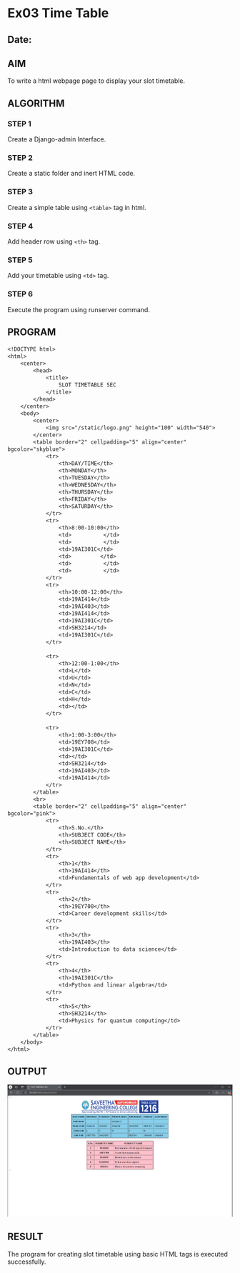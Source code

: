 # Ex03 Time Table
## Date:

## AIM
To write a html webpage page to display your slot timetable.

## ALGORITHM
### STEP 1
Create a Django-admin Interface.

### STEP 2
Create a static folder and inert HTML code.

### STEP 3
Create a simple table using ```<table>``` tag in html.

### STEP 4
Add header row using ```<th>``` tag.

### STEP 5
Add your timetable using ```<td>``` tag.

### STEP 6
Execute the program using runserver command.

## PROGRAM
```
<!DOCTYPE html>
<html>
    <center>
        <head>
            <title>
                SLOT TIMETABLE SEC
            </title>
        </head>
    </center>
    <body>
        <center>
            <img src="/static/logo.png" height="100" width="540">
        </center>
        <table border="2" cellpadding="5" align="center" bgcolor="skyblue">
            <tr>
                <th>DAY/TIME</th>
                <th>MONDAY</th>
                <th>TUESDAY</th>
                <th>WEDNESDAY</th>
                <th>THURSDAY</th>
                <th>FRIDAY</th>
                <th>SATURDAY</th>
            </tr>
            <tr>
                <th>8:00-10:00</th>
                <td>          </td>
                <td>          </td>
                <td>19AI301C</td>
                <td>         </td>
                <td>          </td>
                <td>          </td>
            </tr>
            <tr>
                <th>10:00-12:00</th>
                <td>19AI414</td>
                <td>19AI403</td>
                <td>19AI414</td>
                <td>19AI301C</td>
                <td>SH3214</td>
                <td>19AI301C</td>
            </tr>
            
            <tr>
                <th>12:00-1:00</th>
                <td>L</td>
                <td>U</td>
                <td>N</td>
                <td>C</td>
                <td>H</td>
                <td></td>
            </tr>
            
            <tr>
                <th>1:00-3:00</th>
                <td>19EY708</td>
                <td>19AI301C</td>
                <td></td>
                <td>SH3214</td>
                <td>19AI403</td>
                <td>19AI414</td>
            </tr>
        </table>
        <br>
        <table border="2" cellpadding="5" align="center" bgcolor="pink">
            <tr>
                <th>S.No.</th>
                <th>SUBJECT CODE</th>
                <th>SUBJECT NAME</th>
            </tr>
            <tr>
                <th>1</th>
                <th>19AI414</th>
                <td>Fundamentals of web app development</td>
            </tr>
            <tr>
                <th>2</th>
                <th>19EY708</th>
                <td>Career development skills</td>
            </tr>
            <tr>
                <th>3</th>
                <th>19AI403</th>
                <td>Introduction to data science</td>
            </tr>
            <tr>
                <th>4</th>
                <th>19AI301C</th>
                <td>Python and linear algebra</td>
            </tr>
            <tr>
                <th>5</th>
                <th>SH3214</th>
                <td>Physics for quantum computing</td>
            </tr>
        </table>
    </body>
</html>
```


## OUTPUT
![alt text](<Screenshot 2024-12-06 213550.png>)
## RESULT
The program for creating slot timetable using basic HTML tags is executed successfully.
